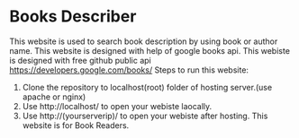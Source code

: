 # Books Describer
This website is used to search book description by using book or author name. This website is designed with help of google books api.
This webiste is designed with free github public api https://developers.google.com/books/
Steps to run this website:

1. Clone the repository to localhost(root) folder of hosting server.(use apache or nginx)
2. Use http://localhost/ to open your webiste laocally.
3. Use http://(yourserverip)/ to open your webiste after hosting.
This website is for Book Readers.



